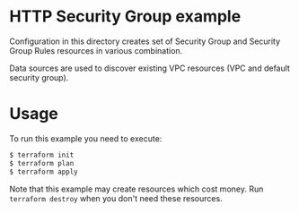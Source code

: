 HTTP Security Group example
===========================

Configuration in this directory creates set of Security Group and Security Group Rules resources in various combination.

Data sources are used to discover existing VPC resources (VPC and default security group).

Usage
=====

To run this example you need to execute:

```bash
$ terraform init
$ terraform plan
$ terraform apply
```

Note that this example may create resources which cost money. Run `terraform destroy` when you don't need these resources.
